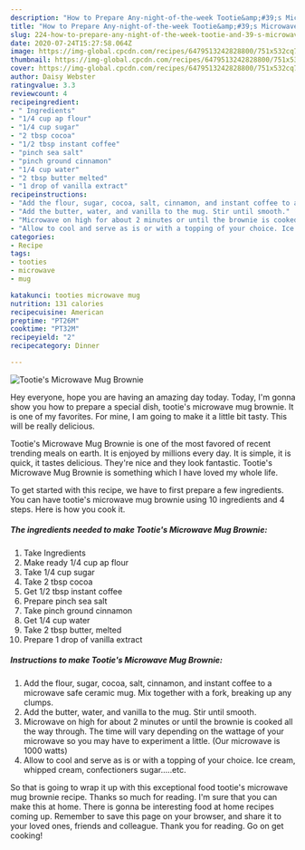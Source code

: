 ```yaml
---
description: "How to Prepare Any-night-of-the-week Tootie&amp;#39;s Microwave Mug Brownie"
title: "How to Prepare Any-night-of-the-week Tootie&amp;#39;s Microwave Mug Brownie"
slug: 224-how-to-prepare-any-night-of-the-week-tootie-and-39-s-microwave-mug-brownie
date: 2020-07-24T15:27:58.064Z
image: https://img-global.cpcdn.com/recipes/6479513242828800/751x532cq70/tooties-microwave-mug-brownie-recipe-main-photo.jpg
thumbnail: https://img-global.cpcdn.com/recipes/6479513242828800/751x532cq70/tooties-microwave-mug-brownie-recipe-main-photo.jpg
cover: https://img-global.cpcdn.com/recipes/6479513242828800/751x532cq70/tooties-microwave-mug-brownie-recipe-main-photo.jpg
author: Daisy Webster
ratingvalue: 3.3
reviewcount: 4
recipeingredient:
- " Ingredients"
- "1/4 cup ap flour"
- "1/4 cup sugar"
- "2 tbsp cocoa"
- "1/2 tbsp instant coffee"
- "pinch sea salt"
- "pinch ground cinnamon"
- "1/4 cup water"
- "2 tbsp butter melted"
- "1 drop of vanilla extract"
recipeinstructions:
- "Add the flour, sugar, cocoa, salt, cinnamon, and instant coffee to a microwave safe ceramic mug. Mix together with a fork, breaking up any clumps."
- "Add the butter, water, and vanilla to the mug. Stir until smooth."
- "Microwave on high for about 2 minutes or until the brownie is cooked all the way through. The time will vary depending on the wattage of your microwave so you may have to experiment a little. (Our microwave is 1000 watts)"
- "Allow to cool and serve as is or with a topping of your choice. Ice cream, whipped cream, confectioners sugar.....etc."
categories:
- Recipe
tags:
- tooties
- microwave
- mug

katakunci: tooties microwave mug 
nutrition: 131 calories
recipecuisine: American
preptime: "PT26M"
cooktime: "PT32M"
recipeyield: "2"
recipecategory: Dinner

---
```



![Tootie&#39;s Microwave Mug Brownie](https://img-global.cpcdn.com/recipes/6479513242828800/751x532cq70/tooties-microwave-mug-brownie-recipe-main-photo.jpg)

Hey everyone, hope you are having an amazing day today. Today, I'm gonna show you how to prepare a special dish, tootie&#39;s microwave mug brownie. It is one of my favorites. For mine, I am going to make it a little bit tasty. This will be really delicious.



Tootie&#39;s Microwave Mug Brownie is one of the most favored of recent trending meals on earth. It is enjoyed by millions every day. It is simple, it is quick, it tastes delicious. They're nice and they look fantastic. Tootie&#39;s Microwave Mug Brownie is something which I have loved my whole life.


To get started with this recipe, we have to first prepare a few ingredients. You can have tootie&#39;s microwave mug brownie using 10 ingredients and 4 steps. Here is how you cook it.

<!--inarticleads1-->

##### The ingredients needed to make Tootie&#39;s Microwave Mug Brownie:

1. Take  Ingredients
1. Make ready 1/4 cup ap flour
1. Take 1/4 cup sugar
1. Take 2 tbsp cocoa
1. Get 1/2 tbsp instant coffee
1. Prepare pinch sea salt
1. Take pinch ground cinnamon
1. Get 1/4 cup water
1. Take 2 tbsp butter, melted
1. Prepare 1 drop of vanilla extract




<!--inarticleads2-->

##### Instructions to make Tootie&#39;s Microwave Mug Brownie:

1. Add the flour, sugar, cocoa, salt, cinnamon, and instant coffee to a microwave safe ceramic mug. Mix together with a fork, breaking up any clumps.
1. Add the butter, water, and vanilla to the mug. Stir until smooth.
1. Microwave on high for about 2 minutes or until the brownie is cooked all the way through. The time will vary depending on the wattage of your microwave so you may have to experiment a little. (Our microwave is 1000 watts)
1. Allow to cool and serve as is or with a topping of your choice. Ice cream, whipped cream, confectioners sugar.....etc.




So that is going to wrap it up with this exceptional food tootie&#39;s microwave mug brownie recipe. Thanks so much for reading. I'm sure that you can make this at home. There is gonna be interesting food at home recipes coming up. Remember to save this page on your browser, and share it to your loved ones, friends and colleague. Thank you for reading. Go on get cooking!
